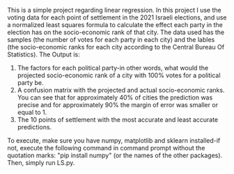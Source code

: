 This is a simple project regarding linear regression. In this project I use the voting data for each point of settlement in the 2021 Israeli elections, and use a normalized least squares formula to calculate the effect each party in the election has on the socio-economic rank of that city.
The data used has the samples (the number of votes for each party in each city) and the lables (the socio-economic ranks for each city according to the Central Bureau Of Statistics).
The Output is:
1. The factors for each political party-in other words, what would the projected socio-economic rank of a city with 100% votes for a political party be.
2. A confusion matrix with the projected and actual socio-economic ranks. You can see that for approximately 40% of cities the prediction was precise and for approximately 90% the margin of error was smaller or equal to 1.
3. The 10 points of settlement with the most accurate and least accurate predictions.

To execute, make sure you have numpy, matplotlib and sklearn installed-if not, execute the following command in command prompt without the quotation marks: "pip install numpy" (or the names of the other packages). Then, simply run LS.py.
